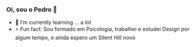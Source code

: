 ### Oi, sou o Pedro 👋

- 🌱 I’m currently learning ... a lot
- ⚡ Fun fact: Sou formado em Psicologia, trabalhei e estudei Design por algum tempo, e ainda espero um SIlent Hill novo
